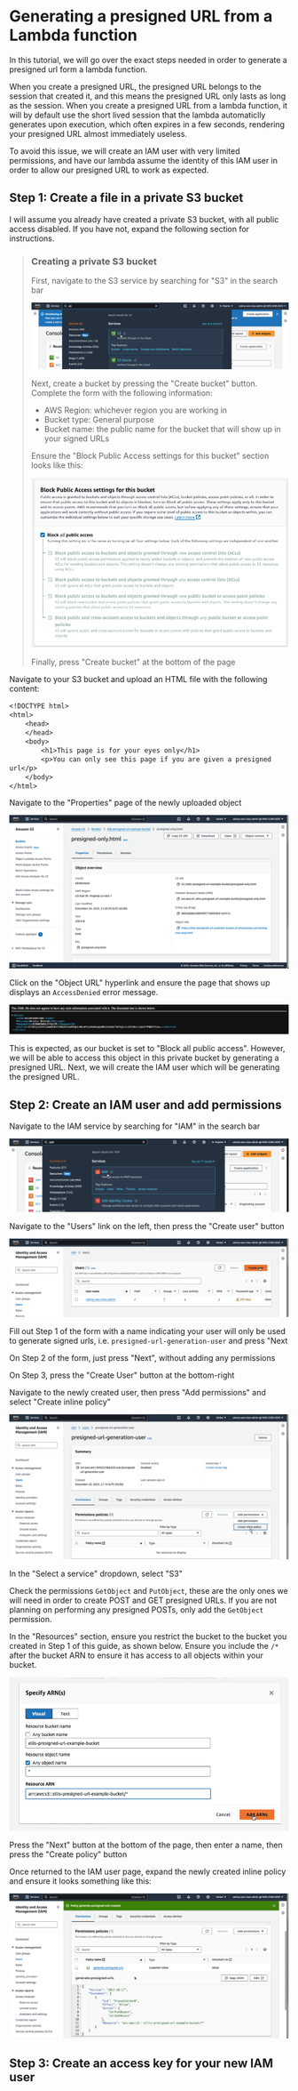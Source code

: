 # Generating a presigned URL from a Lambda function

In this tutorial, we will go over the exact steps needed in order to generate a presigned url form a lambda function. 

When you create a presigned URL, the presigned URL belongs to the session that created it, and this means the presigned URL only lasts as long as the session. When you create a presigned URL from a lambda function, it will by default use the short lived session that the lambda automaticlly generates upon execution, which often expires in a few seconds, rendering your presigned URL almost immediately useless.

To avoid this issue, we will create an IAM user with very limited permissions, and have our lambda assume the identity of this IAM user in order to allow our presigned URL to work as expected.

## Step 1: Create a file in a private S3 bucket

I will assume you already have created a private S3 bucket, with all public access disabled. If you have not, expand the following section for instructions.

> ### Creating a private S3 bucket
> 
> First, navigate to the S3 service by searching for "S3" in the search bar
> 
> ![A screenshot of navigating to the S3 service](003-s3-service.png)
> 
> Next, create a bucket by pressing the "Create bucket" button. Complete the form with the following information:
> 
> - AWS Region: whichever region you are working in
> - Bucket type: General purpose
> - Bucket name: the public name for the bucket that will show up in your signed URLs
> 
> Ensure the "Block Public Access settings for this bucket" section looks like this:
> 
> ![The public access settings for your bucket should be set to "Block all public access"](004-s3-public-settings.png)
> 
> Finally, press "Create bucket" at the bottom of the page

Navigate to your S3 bucket and upload an HTML file with the following content:

```
<!DOCTYPE html>
<html>
    <head>
    </head>
    <body>
        <h1>This page is for your eyes only</h1>
        <p>You can only see this page if you are given a presigned url</p>
    </body>
</html>
```

Navigate to the "Properties" page of the newly uploaded object

![The "Properties" page of the object you just uploaded](001-s3-object-properties.png)

Click on the "Object URL" hyperlink and ensure the page that shows up displays an `AccessDenied` error message.

![The expected error message displayed when you try to access your object without a signed URL](002-s3-object-permission-denied.png)

This is expected, as our bucket is set to "Block all public access". However, we will be able to access this object in this private bucket by generating a presigned URL. Next, we will create the IAM user which will be generating the presigned URL.

## Step 2: Create an IAM user and add permissions

Navigate to the IAM service by searching for "IAM" in the search bar

![A screenshot of navigating to the IAM service](004-iam-service.png)

Navigate to the "Users" link on the left, then press the "Create user" button

![A screenshot of the "Create User" button](005-create-user.png)

Fill out Step 1 of the form with a name indicating your user will only be used to generate signed urls, i.e. `presigned-url-generation-user` and press "Next

On Step 2 of the form, just press "Next", without adding any permissions

On Step 3, press the "Create User" button at the bottom-right

Navigate to the newly created user, then press "Add permissions" and select "Create inline policy"

![A screenshot of the "Create inline policy" button](006-create-inline-policy.png)

In the "Select a service" dropdown, select "S3"

Check the permissions `GetObject` and `PutObject`, these are the only ones we will need in order to create POST and GET presigned URLs. If you are not planning on performing any presigned POSTs, only add the `GetObject` permission.

In the "Resources" section, ensure you restrict the bucket to the bucket you created in Step 1 of this guide, as shown below. Ensure you include the `/*` after the bucket ARN to ensure it has access to all objects within your bucket.

![Dialog box for specifying the ARN of your permissions](007-specific-arns.png)

Press the "Next" button at the bottom of the page, then enter a name, then press the "Create policy" button

Once returned to the IAM user page, expand the newly created inline policy and ensure it looks something like this:

![A screenshot of the resulting policy JSON](008-resulting-policy.png)

## Step 3: Create an access key for your new IAM user

